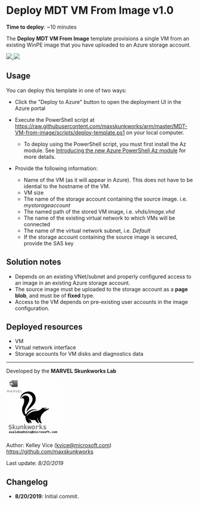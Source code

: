 ﻿# Deploy MDT VM From Image v1.0

**Time to deploy**: ~10 minutes

The **Deploy MDT VM From Image** template provisions a single VM from an existing WinPE image that you have uploaded to an Azure storage account.

<a href="https://portal.azure.com/#create/Microsoft.Template/uri/https%3A%2F%2Fraw.githubusercontent.com%2Fmaxskunkworks%2Farm%2Fmaster%2FMDT-VM-from-image%2Fazuredeploy.json" target="_blank">
<img src="http://azuredeploy.net/deploybutton.png"/>
</a>
<a href="http://armviz.io/#/?load=https%3A%2F%2Fraw.githubusercontent.com%2Fmaxskunkworks%2Farm%2Fmaster%2FMDT-VM-from-image%2Fazuredeploy.json" target="_blank">
<img src="http://armviz.io/visualizebutton.png"/>
</a>

## Usage

You can deploy this template in one of two ways:

+ Click the "Deploy to Azure" button to open the deployment UI in the Azure portal
+ Execute the PowerShell script at https://raw.githubusercontent.com/maxskunkworks/arm/master/MDT-VM-from-image/scripts/deploy-template.ps1 on your local computer.
  + To deploy using the PowerShell script, you must first install the Az module. See [Introducing the new Azure PowerShell Az module](https://docs.microsoft.com/en-us/powershell/azure/new-azureps-module-az) for more details.

+ Provide the following information:

  + Name of the VM (as it will appear in Azure). This does not have to be idential to the hostname of the VM.
  + VM size
  + The name of the storage account containing the source image. i.e. _mystorageaccount_
  + The named path of the stored VM image, i.e. _vhds/image.vhd_
  + The name of the existing virtual network to which VMs will be connected
  + The name of the virtual network subnet, i.e. _Default_
  + If the storage account containing the source image is secured, provide the SAS key

## Solution notes

+ Depends on an existing VNet/subnet and properly configured access to an image in an existing Azure storage account.
+ The source image must be uploaded to the storage account as a **page blob**, and must be of **fixed** type.
+ Access to the VM depends on pre-existing user accounts in the image configuration.

## Deployed resources

+ VM
+ Virtual network interface
+ Storage accounts for VM disks and diagnostics data

___
Developed by the **MARVEL Skunkworks Lab**

![alt text](../common/images/maxskunkworkslogo-small.jpg "MARVEL Skunkworks")

Author: Kelley Vice (kvice@microsoft.com)  
https://github.com/maxskunkworks

Last update: _8/20/2019_

## Changelog

+ **8/20/2019**:  Initial commit.
